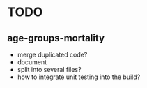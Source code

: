 # TODO

## age-groups-mortality

- merge duplicated code?
- document
- split into several files?
- how to integrate unit testing into the build?
